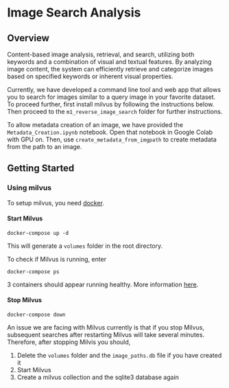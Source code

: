 # Image Search Analysis

## Overview

Content-based image analysis, retrieval, and search, utilizing both keywords and a combination of visual and textual features. By analyzing image content, the system can efficiently retrieve and categorize images based on specified keywords or inherent visual properties.
 
Currently, we have developed a command line tool and web app that allows you to search for images similar to a query image in your favorite dataset. To proceed further, first install milvus by following the instructions below. Then proceed to the `m1_reverse_image_search` folder for further instructions.

To allow metadata creation of an image, we have provided the `Metadata_Creation.ipynb` notebook. Open that notebook in Google Colab with GPU on. Then, use `create_metadata_from_imgpath` to create metadata from the path to an image.

## Getting Started

### Using milvus

To setup milvus, you need [docker](https://docs.docker.com/get-docker/).

#### Start Milvus

`docker-compose up -d`

This will generate a `volumes` folder in the root directory.

To check if Milvus is running, enter 

`docker-compose ps` 

3 containers should appear running healthy. More information [here](https://milvus.io/docs/install_standalone-docker.md).

#### Stop Milvus

`docker-compose down`

An issue we are facing with Milvus currently is that if you stop Milvus, subsequent searches 
after restarting Milvus will take several minutes. Therefore, after stopping Milvis you should,

1. Delete the `volumes` folder and the `image_paths.db` file if you have created it
2. Start Milvus
3. Create a milvus collection and the sqlite3 database again
